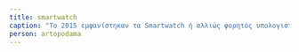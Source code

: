 ```yaml
---
title: smartwatch
caption: "Το 2015 εμφανίστηκαν τα Smartwatch ή αλλιώς φορητός υπολογιστής με τη μορφή ρολογιού.Τα smartwatches παρέχουν πολλές λειτουργίες διεπαφής μέσο της οθόνης αφής για καθημερινή χρήση, ενώ σχετική εφαρμογή για smartphones παρέχει δυνατότητες διαχείρισης και τηλεμετρία.Ενώ τα πρώιμα μοντέλα μπορούσαν να εκτελούν βασικές εργασίες, όπως υπολογισμούς, ψηφιακή ένδειξη ώρας, μεταφράσεις και παιχνίδια, τα smartwatches σήμερα έχουν δυνατότητες εγκατάστασης εφαρμογών για κινητά, συνδεσιμότητας WiFi/Bluetooth, αναπαραγωγής πολυμέσων και διαθέτουν λειτουργίες κινητής τηλεφωνίας, όπως την πραγματοποίηση κλήσεων."
person: artopodama
---
```


